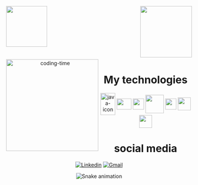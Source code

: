 

<div>
  
  <img  height="111em" src="https://github-readme-stats.vercel.app/api?username=ShanksRui&show_icons=true&theme=shadow_blue&include_all_commits=true&count_private=true"/>
  <img align="right" height="140em" src="https://github-readme-stats.vercel.app/api/top-langs/?username=ShanksRui&layout=compact&langs_count=12&theme=shadow_blue"/>
</div>
<br>

<div  align="center"> 
  <div style="display: inline_block"><br>
    <img align="left" height="250" alt="coding-time" src="/home/toji/Imagens/AjA6.gif">
    <h1 align="center">My technologies</h1>
    <img align="center" height="60" width="40" alt="java-icon" src="https://raw.githubusercontent.com/jmnote/z-icons/master/svg/java.svg">
    <img align="center" height="30" width="40" alt="" src="https://raw.githubusercontent.com/jmnote/z-icons/master/svg/git.svg">
<img align="center" height="30" width="30" alt="" src="https://user-images.githubusercontent.com/25181517/192108892-6e9b5cdf-4e35-4a70-ad9a-801a93a07c1c.png">
    <img align="center" height="50" width="50" alt="" src="https://user-images.githubusercontent.com/25181517/183896128-ec99105a-ec1a-4d85-b08b-1aa1620b2046.png">
    <img align="center" height="30" width="30" alt="" src="https://user-images.githubusercontent.com/25181517/192108891-d86b6220-e232-423a-bf5f-90903e6887c3.png">
    <img align="center" height="35" width="35" alt="" src="https://user-images.githubusercontent.com/25181517/186884150-05e9ff6d-340e-4802-9533-2c3f02363ee3.png">
    <img align="center" height="35" width="35" alt="" src="https://github.com/marwin1991/profile-technology-icons/assets/76662862/2481dc48-be6b-4ebb-9e8c-3b957efe69fa">
   </div>
  
  <h1 align="center">social media</h1>
  
[![Linkedin](https://img.shields.io/badge/-LinkedIn-blue?style=flat&logo=Linkedin&logoColor=white)](https://www.linkedin.com/in/luiz-felipe-vianna-931b9a286/)
[![Gmail](https://img.shields.io/badge/-Gmail-c14438?style=flat&logo=Gmail&logoColor=white)](mailto:midoriya.7140@gmail.com)
  


![Snake animation](https://github.com/LuigiGF/LuigiGF/blob/output/github-contribution-grid-snake.svg)
 
